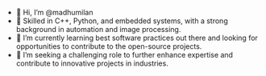 - 👋 Hi, I’m @madhumilan
- 👀 Skilled in C++, Python, and embedded systems, with a strong background in automation and image processing.
- 🌱 I’m currently learning best software practices out there and looking for opportunities to contribute to the open-source projects.
- 💞️ I’m seeking a challenging role to further enhance expertise and contribute to innovative projects in industries.
<!---
madhumilan/madhumilan is a ✨ special ✨ repository because its `README.md` (this file) appears on your GitHub profile.
You can click the Preview link to take a look at your changes.
--->
